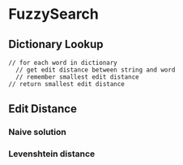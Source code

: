 # FuzzySearch

## Dictionary Lookup
```
// for each word in dictionary
  // get edit distance between string and word
  // remember smallest edit distance
// return smallest edit distance
```
## Edit Distance

### Naive solution

### Levenshtein distance
